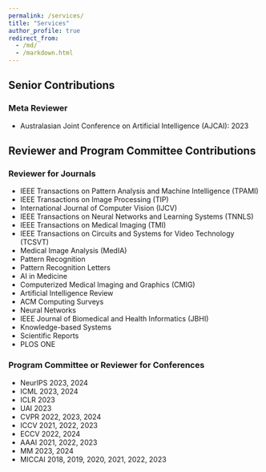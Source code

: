 ```yaml
---
permalink: /services/
title: "Services"
author_profile: true
redirect_from: 
  - /md/
  - /markdown.html
---
```

## Senior Contributions

### Meta Reviewer
- Australasian Joint Conference on Artificial Intelligence (AJCAI): 2023

## Reviewer and Program Committee Contributions

### Reviewer for Journals
- IEEE Transactions on Pattern Analysis and Machine Intelligence (TPAMI)
- IEEE Transactions on Image Processing (TIP)
- International Journal of Computer Vision (IJCV)
- IEEE Transactions on Neural Networks and Learning Systems (TNNLS)
- IEEE Transactions on Medical Imaging (TMI)
- IEEE Transactions on Circuits and Systems for Video Technology (TCSVT)
- Medical Image Analysis (MedIA)
- Pattern Recognition
- Pattern Recognition Letters
- AI in Medicine
- Computerized Medical Imaging and Graphics (CMIG)
- Artificial Intelligence Review
- ACM Computing Surveys
- Neural Networks
- IEEE Journal of Biomedical and Health Informatics (JBHI)
- Knowledge-based Systems
- Scientific Reports
- PLOS ONE

### Program Committee or Reviewer for Conferences
- NeurIPS 2023, 2024
- ICML 2023, 2024
- ICLR 2023
- UAI 2023
- CVPR 2022, 2023, 2024
- ICCV 2021, 2022, 2023
- ECCV 2022, 2024
- AAAI 2021, 2022, 2023
- MM 2023, 2024
- MICCAI 2018, 2019, 2020, 2021, 2022, 2023
